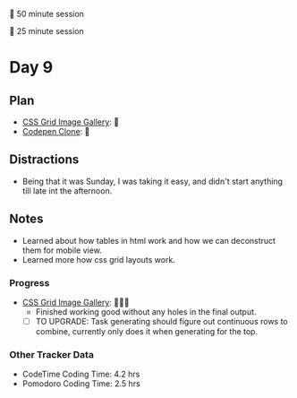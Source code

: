 🍒 50 minute session

🍅 25 minute session

# Day 9

## Plan
-   [CSS Grid Image Gallery](https://courses.wesbos.com/account/access/5ebd7c8a9edbdf3638123dfa/view/249560994): 🍒
-   [Codepen Clone](https://courses.wesbos.com/account/access/5ebd7c8a9edbdf3638123dfa/view/249565560): 🍒

## Distractions
- Being that it was Sunday, I was taking it easy, and didn't start anything till late int the afternoon.


## Notes
- Learned about how tables in html work and how we can deconstruct them for mobile view.
- Learned more how css grid layouts work. 
  
### Progress
-   [CSS Grid Image Gallery](https://courses.wesbos.com/account/access/5ebd7c8a9edbdf3638123dfa/view/249560994): 🍒🍒🍒
    - Finished working good without any holes in the final output.
    - [ ] TO UPGRADE: Task generating should figure out continuous rows to combine, currently only does it when generating for the top.

### Other Tracker Data
- CodeTime Coding Time: 4.2 hrs
- Pomodoro Coding Time: 2.5 hrs